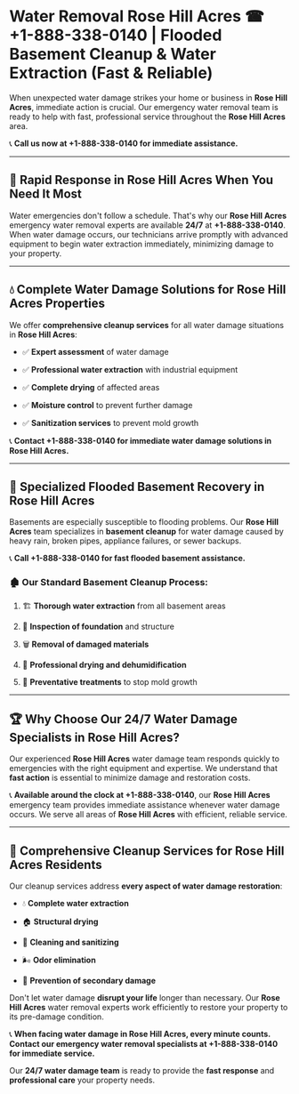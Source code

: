 # Water Removal Rose Hill Acres ☎ +1-888-338-0140 | Flooded Basement Cleanup & Water Extraction (Fast & Reliable)

When unexpected water damage strikes your home or business in **Rose Hill Acres**, immediate action is crucial. Our emergency water removal team is ready to help with fast, professional service throughout the **Rose Hill Acres** area. 

📞 **Call us now at +1-888-338-0140 for immediate assistance.**
---
## 🚀 Rapid Response in Rose Hill Acres When You Need It Most
Water emergencies don't follow a schedule. That's why our **Rose Hill Acres** emergency water removal experts are available **24/7** at **+1-888-338-0140**. When water damage occurs, our technicians arrive promptly with advanced equipment to begin water extraction immediately, minimizing damage to your property.
---
## 💧 Complete Water Damage Solutions for Rose Hill Acres Properties
We offer **comprehensive cleanup services** for all water damage situations in **Rose Hill Acres**:
- ✅ **Expert assessment** of water damage  
- ✅ **Professional water extraction** with industrial equipment  
- ✅ **Complete drying** of affected areas  
- ✅ **Moisture control** to prevent further damage  
- ✅ **Sanitization services** to prevent mold growth  
📞 **Contact +1-888-338-0140 for immediate water damage solutions in Rose Hill Acres.**
---
## 🌊 Specialized Flooded Basement Recovery in Rose Hill Acres
Basements are especially susceptible to flooding problems. Our **Rose Hill Acres** team specializes in **basement cleanup** for water damage caused by heavy rain, broken pipes, appliance failures, or sewer backups. 
📞 **Call +1-888-338-0140 for fast flooded basement assistance.**
### 🏚️ Our Standard Basement Cleanup Process:
1. 🏗️ **Thorough water extraction** from all basement areas  
2. 🔎 **Inspection of foundation** and structure  
3. 🗑️ **Removal of damaged materials**  
4. 💨 **Professional drying and dehumidification**  
5. 🚫 **Preventative treatments** to stop mold growth  
---
## 🏆 Why Choose Our 24/7 Water Damage Specialists in Rose Hill Acres?
Our experienced **Rose Hill Acres** water damage team responds quickly to emergencies with the right equipment and expertise. We understand that **fast action** is essential to minimize damage and restoration costs.
📞 **Available around the clock at +1-888-338-0140**, our **Rose Hill Acres** emergency team provides immediate assistance whenever water damage occurs. We serve all areas of **Rose Hill Acres** with efficient, reliable service.
---
## 🧹 Comprehensive Cleanup Services for Rose Hill Acres Residents
Our cleanup services address **every aspect of water damage restoration**:
- 💧 **Complete water extraction**  
- 🏠 **Structural drying**  
- 🧼 **Cleaning and sanitizing**  
- 🌬️ **Odor elimination**  
- 🚫 **Prevention of secondary damage**  
Don't let water damage **disrupt your life** longer than necessary. Our **Rose Hill Acres** water removal experts work efficiently to restore your property to its pre-damage condition.
📞 **When facing water damage in Rose Hill Acres, every minute counts. Contact our emergency water removal specialists at +1-888-338-0140 for immediate service.**
Our **24/7 water damage team** is ready to provide the **fast response** and **professional care** your property needs.

